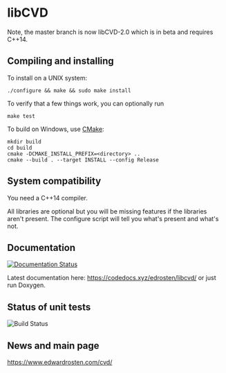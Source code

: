 # libCVD

Note, the master branch is now libCVD-2.0 which is in beta and requires C++14.

## Compiling and installing

To install on a UNIX system:

    ./configure && make && sudo make install

To verify that a few things work, you can optionally run

    make test

To build on Windows, use [CMake](https://cmake.org/):

    mkdir build
    cd build
    cmake -DCMAKE_INSTALL_PREFIX=<directory> ..
    cmake --build . --target INSTALL --config Release

## System compatibility

You need a C++14 compiler. 

All libraries are optional but you will be missing features if the libraries
aren't present. The configure script will tell you what's present and what's
not.


## Documentation

[![Documentation Status](https://codedocs.xyz/edrosten/libcvd.svg)](https://codedocs.xyz/edrosten/libcvd/)

Latest documentation here: https://codedocs.xyz/edrosten/libcvd/ or just run Doxygen.

## Status of unit tests
![Build Status](https://circleci.com/gh/edrosten/libcvd.svg?style=shield&circle-token=db58907af52b26d11f2c4f5de2ff3b1a59543ddc)


## News and main page

https://www.edwardrosten.com/cvd/

